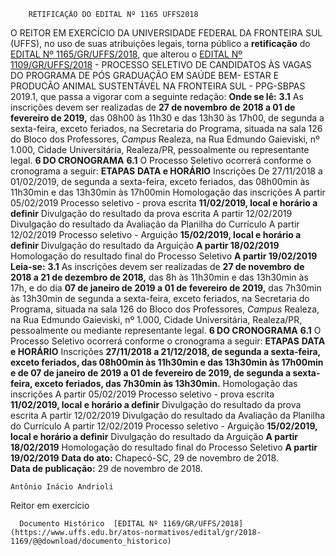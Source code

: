         RETIFICAÇÃO DO EDITAL Nº 1165 UFFS2018  

 O REITOR EM EXERCÍCIO DA UNIVERSIDADE FEDERAL DA FRONTEIRA SUL (UFFS), no uso de suas atribuições legais, torna público a **retificação** do [EDITAL Nº 1165/GR/UFFS/2018](https://www.uffs.edu.br/atos-normativos/edital/gr/2018-1165), que alterou o [EDITAL Nº 1109/GR/UFFS/2018](http://www.uffs.edu.br/atos-normativos/edital/gr/2018-1109) - PROCESSO SELETIVO DE CANDIDATOS ÀS VAGAS DO PROGRAMA DE PÓS GRADUAÇÃO EM SAÚDE BEM- ESTAR E PRODUCÃO ANIMAL SUSTENTÁVEL NA FRONTEIRA SUL - PPG-SBPAS 2019.1, que passa a vigorar com a seguinte redação:   **Onde se lê:** **3.1**  As inscrições devem ser realizadas de **27 de novembro** **de 2018 a 01 de fevereiro de 2019,** das 08h00 às 11h30 e das 13h30 às 17h00, de segunda a sexta-feira, exceto feriados, na Secretaria do Programa, situada na sala 126 do Bloco dos Professores, *Campus*  Realeza, na Rua Edmundo Gaieviski, nº 1.000, Cidade Universitária, Realeza/PR, pessoalmente ou representante legal.  **6 DO CRONOGRAMA** **6.1**  O Processo Seletivo ocorrerá conforme o cronograma a seguir:     **ETAPAS**   **DATA e HORÁRIO**     Inscrições   De 27/11/2018 a 01/02/2019, de segunda a sexta-feira, exceto feriados, das 08h00min às 11h30min e das 13h30min às 17h00min     Homologação das inscrições   A partir 05/02/2019     Processo seletivo - prova escrita   **11/02/2019, local e horário a definir**     Divulgação do resultado da prova escrita   A partir 12/02/2019     Divulgação do resultado da Avaliação da Planilha do Currículo   A partir 12/02/2019     Processo seletivo - Arguição   **15/02/2019, local e horário a definir**     Divulgação do resultado da Arguição   **A partir 18/02/2019**     Homologação do resultado final do Processo Seletivo   **A partir 19/02/2019**       **Leia-se:** **3.1**  As inscrições devem ser realizadas de **27 de novembro**  **de 2018 a 21 de dezembro de 2018,** das 8h às 11h30min e das 13h30min às 17h, e do dia **07 de janeiro de 2019 a 01 de fevereiro de 2019,**  das 7h30min às 13h30min de segunda a sexta-feira, exceto feriados, na Secretaria do Programa, situada na sala 126 do Bloco dos Professores, *Campus*  Realeza, na Rua Edmundo Gaieviski, nº 1.000, Cidade Universitária, Realeza/PR, pessoalmente ou mediante representante legal.  **6 DO CRONOGRAMA** **6.1**  O Processo Seletivo ocorrerá conforme o cronograma a seguir:     **ETAPAS**   **DATA e HORÁRIO**     Inscrições   **27/11/2018 a 21/12/2018, de segunda a sexta-feira, exceto feriados, das 08h00min às 11h30min e das 13h30min às 17h00min e de 07 de janeiro de 2019 a 01 de fevereiro de 2019, de segunda a sexta-feira, exceto feriados, das 7h30min às 13h30min.**     Homologação das inscrições   A partir 05/02/2019     Processo seletivo - prova escrita   **11/02/2019, local e horário a definir**     Divulgação do resultado da prova escrita   A partir 12/02/2019     Divulgação do resultado da Avaliação da Planilha do Currículo   A partir 12/02/2019     Processo seletivo - Arguição   **15/02/2019, local e horário a definir**     Divulgação do resultado da Arguição   **A partir 18/02/2019**     Homologação do resultado final do Processo Seletivo   **A partir 19/02/2019**          **Data do ato:** Chapecó-SC, 29 de novembro de 2018.   
 **Data de publicação:**  29 de novembro de 2018. 

    Antônio Inácio Andrioli   
 Reitor em exercício 

      Documento Histórico  [EDITAL Nº 1169/GR/UFFS/2018](https://www.uffs.edu.br/atos-normativos/edital/gr/2018-1169/@@download/documento_historico)     
      